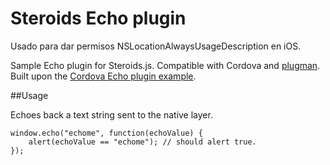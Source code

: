 Steroids Echo plugin
====================
Usado para dar permisos NSLocationAlwaysUsageDescription en iOS.

Sample Echo plugin for Steroids.js. Compatible with Cordova and [plugman](https://github.com/apache/cordova-plugman). Built upon the [Cordova Echo plugin example](http://cordova.apache.org/docs/en/3.0.0/guide_hybrid_plugins_index.md.html#Plugin%20Development%20Guide).

##Usage

Echoes back a text string sent to the native layer.

```
window.echo("echome", function(echoValue) {
    alert(echoValue == "echome"); // should alert true.
});
```
